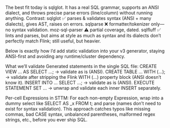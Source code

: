 
The best fit today is sqlglot. It has a real SQL grammar, supports an ANSI dialect, and throws precise parse errors (line/column) without running anything. Contrast:
sqlglot ✅ parses & validates syntax (ANSI + many dialects), gives AST, raises on errors.
sqlparse ❌ formatter/tokenizer only—no syntax validation.
moz-sql-parser ⚠️ partial coverage, dated.
sqlfluff ✅ lints and parses, but aims at style as much as syntax and its dialects don’t perfectly match Flink; still useful, but heavier.

Below is exactly how I’d add static validation into your v3 generator, staying ANSI-first and avoiding any runtime/cluster dependency.

What we’ll validate
Generated statements in the single SQL file:
CREATE VIEW ... AS SELECT ...; → validate as is (ANSI).
CREATE TABLE ... WITH (...); → validate after stripping the Flink WITH (...) property block (ANSI doesn’t know it).
INSERT INTO ... SELECT ...; → validate as is (ANSI).
EXECUTE STATEMENT SET … → unwrap and validate each inner INSERT separately.

Per-cell Expressions in STTM:
For each non-empty Expression, wrap into a dummy select like
SELECT <expr> AS _x FROM t; and parse (names don’t need to exist for syntax validation).
This approach catches typos like missing commas, bad CASE syntax, unbalanced parentheses, malformed regex strings, etc., before you ever ship SQL.